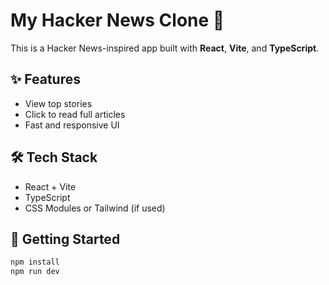 # My Hacker News Clone 🚀

This is a Hacker News-inspired app built with **React**, **Vite**, and **TypeScript**.

## ✨ Features
- View top stories
- Click to read full articles
- Fast and responsive UI

## 🛠 Tech Stack
- React + Vite
- TypeScript
- CSS Modules or Tailwind (if used)

## 🚀 Getting Started

```bash
npm install
npm run dev
